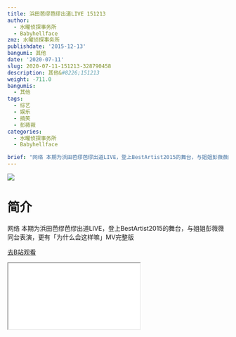 ```yaml
---
title: 浜田芭缪芭缪出道LIVE 151213
author:
  - 水曜侦探事务所
  - Babyhellface
zmz: 水曜侦探事务所
publishdate: '2015-12-13'
bangumi: 其他
date: '2020-07-11'
slug: 2020-07-11-151213-328790458
description: 其他&#8226;151213
weight: -711.0
bangumis:
  - 其他
tags:
  - 综艺
  - 娱乐
  - 搞笑
  - 彭薇薇
categories:
  - 水曜侦探事务所
  - Babyhellface

brief: "网络 本期为浜田芭缪芭缪出道LIVE，登上BestArtist2015的舞台，与姐姐彭薇薇同台表演，更有「为什么会这样嘛」MV完整版"
---
```

![](https://raw.githubusercontent.com/tcgriffith/owaraisite/master/static/tmpimg/7c65f0feec3ffd74c0735bdc4e85c5134b10ab64.jpg.480.jpg)
# 简介  
网络
本期为浜田芭缪芭缪出道LIVE，登上BestArtist2015的舞台，与姐姐彭薇薇同台表演，更有「为什么会这样嘛」MV完整版  

[去B站观看](https://www.bilibili.com/video/av328790458/)
<div class ="resp-container"><iframe class="testiframe" src="//player.bilibili.com/player.html?aid=328790458"", scrolling="no", allowfullscreen="true" > </iframe></div> 
